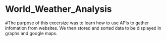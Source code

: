 # World_Weather_Analysis

#The purpose of this excersize was to learn how to use APIs to gather infomation from websites. We then stored and sorted data to be displayed in graphs and google maps.
